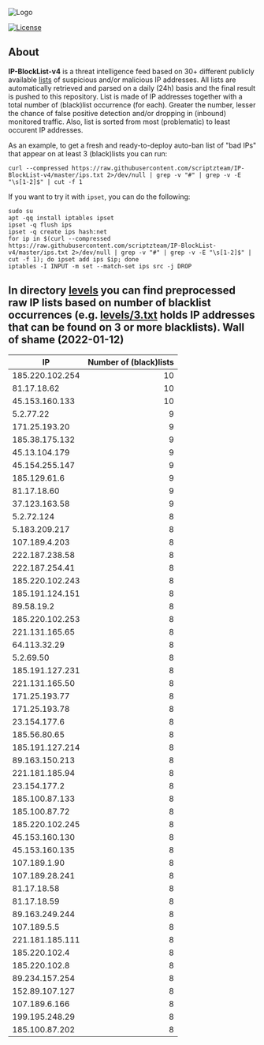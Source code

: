 ![Logo](https://i.imgur.com/PyKLAe7.png)

[![License](https://img.shields.io/badge/license-The_Unlicense-red.svg)](https://unlicense.org/)

About
----

**IP-BlockList-v4** is a threat intelligence feed based on 30+ different publicly available [lists](https://github.com/stamparm/maltrail) of suspicious and/or malicious IP addresses. All lists are automatically retrieved and parsed on a daily (24h) basis and the final result is pushed to this repository. List is made of IP addresses together with a total number of (black)list occurrence (for each). Greater the number, lesser the chance of false positive detection and/or dropping in (inbound) monitored traffic. Also, list is sorted from most (problematic) to least occurent IP addresses.

As an example, to get a fresh and ready-to-deploy auto-ban list of "bad IPs" that appear on at least 3 (black)lists you can run:

```
curl --compressed https://raw.githubusercontent.com/scriptzteam/IP-BlockList-v4/master/ips.txt 2>/dev/null | grep -v "#" | grep -v -E "\s[1-2]$" | cut -f 1
```

If you want to try it with `ipset`, you can do the following:

```
sudo su
apt -qq install iptables ipset
ipset -q flush ips
ipset -q create ips hash:net
for ip in $(curl --compressed https://raw.githubusercontent.com/scriptzteam/IP-BlockList-v4/master/ips.txt 2>/dev/null | grep -v "#" | grep -v -E "\s[1-2]$" | cut -f 1); do ipset add ips $ip; done
iptables -I INPUT -m set --match-set ips src -j DROP
```

In directory [levels](levels) you can find preprocessed raw IP lists based on number of blacklist occurrences (e.g. [levels/3.txt](levels/3.txt) holds IP addresses that can be found on 3 or more blacklists).
Wall of shame (2022-01-12)
----

|IP|Number of (black)lists|
|---|--:|
185.220.102.254|10
81.17.18.62|10
45.153.160.133|10
5.2.77.22|9
171.25.193.20|9
185.38.175.132|9
45.13.104.179|9
45.154.255.147|9
185.129.61.6|9
81.17.18.60|9
37.123.163.58|9
5.2.72.124|8
5.183.209.217|8
107.189.4.203|8
222.187.238.58|8
222.187.254.41|8
185.220.102.243|8
185.191.124.151|8
89.58.19.2|8
185.220.102.253|8
221.131.165.65|8
64.113.32.29|8
5.2.69.50|8
185.191.127.231|8
221.131.165.50|8
171.25.193.77|8
171.25.193.78|8
23.154.177.6|8
185.56.80.65|8
185.191.127.214|8
89.163.150.213|8
221.181.185.94|8
23.154.177.2|8
185.100.87.133|8
185.100.87.72|8
185.220.102.245|8
45.153.160.130|8
45.153.160.135|8
107.189.1.90|8
107.189.28.241|8
81.17.18.58|8
81.17.18.59|8
89.163.249.244|8
107.189.5.5|8
221.181.185.111|8
185.220.102.4|8
185.220.102.8|8
89.234.157.254|8
152.89.107.127|8
107.189.6.166|8
199.195.248.29|8
185.100.87.202|8

